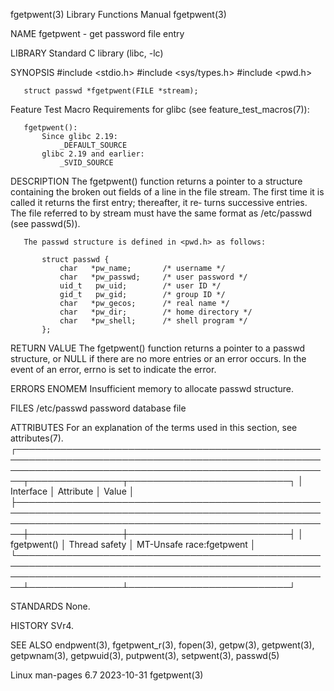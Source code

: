 fgetpwent(3)                                                                              Library Functions Manual                                                                             fgetpwent(3)

NAME
       fgetpwent - get password file entry

LIBRARY
       Standard C library (libc, -lc)

SYNOPSIS
       #include <stdio.h>
       #include <sys/types.h>
       #include <pwd.h>

       struct passwd *fgetpwent(FILE *stream);

   Feature Test Macro Requirements for glibc (see feature_test_macros(7)):

       fgetpwent():
           Since glibc 2.19:
               _DEFAULT_SOURCE
           glibc 2.19 and earlier:
               _SVID_SOURCE

DESCRIPTION
       The fgetpwent() function returns a pointer to a structure containing the broken out fields of a line in the file stream.  The first time it is called it returns the first entry; thereafter, it re‐
       turns successive entries.  The file referred to by stream must have the same format as /etc/passwd (see passwd(5)).

       The passwd structure is defined in <pwd.h> as follows:

           struct passwd {
               char   *pw_name;       /* username */
               char   *pw_passwd;     /* user password */
               uid_t   pw_uid;        /* user ID */
               gid_t   pw_gid;        /* group ID */
               char   *pw_gecos;      /* real name */
               char   *pw_dir;        /* home directory */
               char   *pw_shell;      /* shell program */
           };

RETURN VALUE
       The fgetpwent() function returns a pointer to a passwd structure, or NULL if there are no more entries or an error occurs.  In the event of an error, errno is set to indicate the error.

ERRORS
       ENOMEM Insufficient memory to allocate passwd structure.

FILES
       /etc/passwd
              password database file

ATTRIBUTES
       For an explanation of the terms used in this section, see attributes(7).
       ┌───────────────────────────────────────────────────────────────────────────────────────────────────────────────────────────────────────────────────────┬───────────────┬──────────────────────────┐
       │ Interface                                                                                                                                             │ Attribute     │ Value                    │
       ├───────────────────────────────────────────────────────────────────────────────────────────────────────────────────────────────────────────────────────┼───────────────┼──────────────────────────┤
       │ fgetpwent()                                                                                                                                           │ Thread safety │ MT-Unsafe race:fgetpwent │
       └───────────────────────────────────────────────────────────────────────────────────────────────────────────────────────────────────────────────────────┴───────────────┴──────────────────────────┘

STANDARDS
       None.

HISTORY
       SVr4.

SEE ALSO
       endpwent(3), fgetpwent_r(3), fopen(3), getpw(3), getpwent(3), getpwnam(3), getpwuid(3), putpwent(3), setpwent(3), passwd(5)

Linux man-pages 6.7                                                                              2023-10-31                                                                                    fgetpwent(3)
